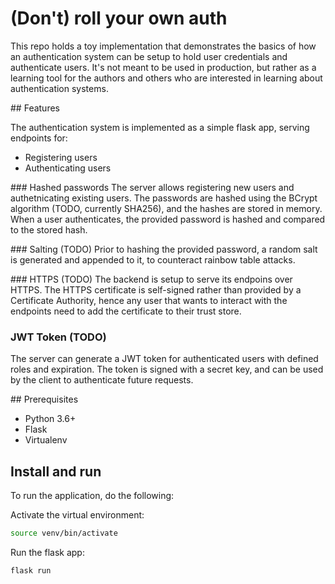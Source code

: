 # (Don't) roll your own auth

This repo holds a toy implementation that demonstrates the basics of how an authentication system can be setup to hold user credentials and authenticate users. It's not meant to be used in production, but rather as a learning tool for the authors and others who are interested in learning about authentication systems.

## Features

The authentication system is implemented as a simple flask app, serving endpoints for:
- Registering users
- Authenticating users

### Hashed passwords
The server allows registering new users and authetnicating existing users. The passwords are hashed using the BCrypt algorithm (TODO, currently SHA256), and the hashes are stored in memory. When a user authenticates, the provided password is hashed and compared to the stored hash.

### Salting (TODO)
Prior to hashing the provided password, a random salt is generated and appended to it, to counteract rainbow table attacks.

### HTTPS (TODO)
The backend is setup to serve its endpoins over HTTPS. The HTTPS certificate is self-signed rather than provided by a Certificate Authority, hence any user that wants to interact with the endpoints need to add the certificate to their trust store.

### JWT Token (TODO)
The server can generate a JWT token for authenticated users with defined roles and expiration. The token is signed with a secret key, and can be used by the client to authenticate future requests.

## Prerequisites

* Python 3.6+
* Flask
* Virtualenv

## Install and run
To run the application, do the following:

Activate the virtual environment:
```bash
source venv/bin/activate
```

Run the flask app:
```bash
flask run
```